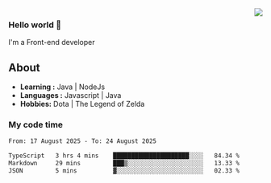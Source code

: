 <img align='right' src="https://github-readme-stats.vercel.app/api?username=jumodada&show_icons=true&theme=vue">

### Hello world 👋

I'm a Front-end developer 
    
## About
-  **Learning :** Java | NodeJs
-  **Languages :** Javascript | Java
-  **Hobbies:** Dota | The Legend of Zelda

### My code time

<!--START_SECTION:waka-->

```txt
From: 17 August 2025 - To: 24 August 2025

TypeScript   3 hrs 4 mins    █████████████████████░░░░   84.34 %
Markdown     29 mins         ███▒░░░░░░░░░░░░░░░░░░░░░   13.33 %
JSON         5 mins          ▓░░░░░░░░░░░░░░░░░░░░░░░░   02.33 %
```

<!--END_SECTION:waka-->

